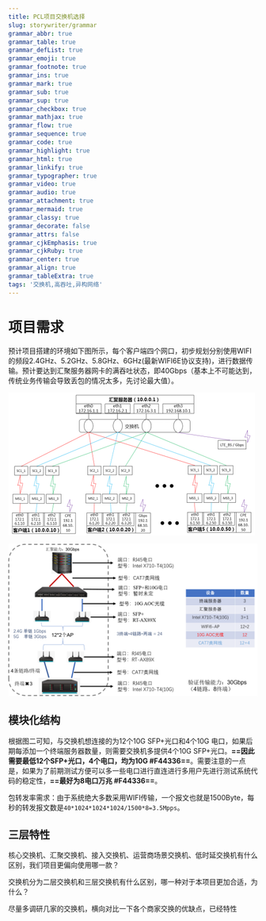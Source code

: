 ```yaml
---
title: PCL项目交换机选择
slug: storywriter/grammar
grammar_abbr: true
grammar_table: true
grammar_defList: true
grammar_emoji: true
grammar_footnote: true
grammar_ins: true
grammar_mark: true
grammar_sub: true
grammar_sup: true
grammar_checkbox: true
grammar_mathjax: true
grammar_flow: true
grammar_sequence: true
grammar_code: true
grammar_highlight: true
grammar_html: true
grammar_linkify: true
grammar_typographer: true
grammar_video: true
grammar_audio: true
grammar_attachment: true
grammar_mermaid: true
grammar_classy: true
grammar_decorate: false
grammar_attrs: false
grammar_cjkEmphasis: true
grammar_cjkRuby: true
grammar_center: true
grammar_align: true
grammar_tableExtra: true
tags: '交换机,高吞吐,异构网络'
---
```

# 项目需求
预计项目搭建的环境如下图所示，每个客户端四个网口，初步规划分别使用WIFI的频段2.4GHz、5.2GHz、5.8GHz、6GHz(最新WIFI6E协议支持)，进行数据传输。预计要达到汇聚服务器网卡的满吞吐状态，即40Gbps（基本上不可能达到，传统业务传输会导致丢包的情况太多，先讨论最大值）。

![图1：异构汇聚系统框架图](./images/1671432732557.png) 

![图2：实物验证方案](./images/1671435980730.png)
## 模块化结构
根据图二可知，与交换机想连接的为12个10G SFP+光口和4个10G 电口，如果后期每添加一个终端服务器数量，则需要交换机多提供4个10G SFP+光口。**==因此需要最低12个SFP+光口，4个电口，均为10G #F44336==**。需要注意的一点是，如果为了前期测试方便可以多一些电口进行直连进行多用户先进行测试系统代码的稳定性，**==最好为8电口万兆 #F44336==**。

包转发率需求：由于系统绝大多数采用WIFI传输，一个报文也就是1500Byte，每秒的转发报文数是`40*1024*1024*1024/1500*8=3.5Mpps`。

## 三层特性

核心交换机、汇聚交换机、接入交换机、运营商场景交换机、低时延交换机有什么区别，我们项目更偏向使用哪一款？

交换机分为二层交换机和三层交换机有什么区别，哪一种对于本项目更加合适，为什么？

尽量多调研几家的交换机，横向对比一下各个商家交换的优缺点，已经特性